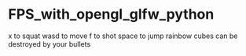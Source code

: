 # FPS_with_opengl_glfw_python
x to squat
wasd to move
f to shot
space to jump
rainbow cubes can be destroyed by your bullets

